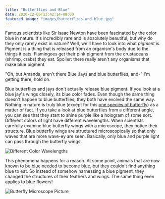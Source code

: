 ```yaml
---
title: "Butterflies and Blue"
date: 2020-12-05T13:42:14-08:00
featured_image: "images/butterflies-and-blue.jpg"
---
```


Famous scientists like Sir Isaac Newton have been fascinated by the color blue in nature. It's incredibly rare and is absolutely beautiful, but why do they only rarely exist in nature? Well, we'll have to look into what *pigment* is. Pigment is a thing that is released from an organism's body due to the things it eats. Flamingoes get their pink pigment from the crustaceans (shrimp, crabs) they eat. Spoiler: there really aren't any organisms that make blue pigment.

"Oh, but Amanda, aren't there Blue Jays and blue butterflies, and-" I'm getting there, hold on.

Blue butterflies and jays don't actually release blue pigment. If you look at a blue jay's wings closely, its blue color fades. Even though the same thing doesn't happen to blue butterflies, they both have evolved the same way. Nothing in nature is truly blue (except for this [one species of butterfly](http://google.com)) as a matter of fact. If you take a look at blue butterflies from a different angle, you can see that they start to shine purple like a hologram of some sort. Different colors of light have different wavelengths. When scientists carefully examine blue butterfly wings with a microscope, they notice their structure. Blue butterfly wings are structured microscopically so that only waves that are more wave-ey are seen. Basically, only blue and purple light can pass through the butterfly wings.

![Different Color Wavelengths]("https://github.com/amandaernar/blog/static/images/different-color-wavelengths.jpg")

This phenomena happens for a reason. At some point, animals that are now known to be blue needed to become blue, but they couldn't find anything blue to eat. So instead of somehow harnessing a blue pigment, they changed the structures of their feathers and wings. The same thing even applies to blue flowers!

![Butterfly Microscope Picture]("https://github.com/amandaernar/blog/static/images/butterfly-microscope-picture.jpg")
